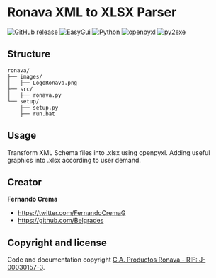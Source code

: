 # Ronava XML to XLSX Parser

[![GitHub release](https://img.shields.io/github/release/qubyte/rubidium.svg)](https://github.com/belgrades/Ronava)
[![EasyGui](https://img.shields.io/badge/easygui-0.97-green.svg)](http://easygui.sourceforge.net/)
[![Python](https://img.shields.io/badge/Python-2.7.9-yellow.svg)](https://www.python.org/downloads/release/python-279/)
[![openpyxl](https://img.shields.io/badge/openpyxl-2.3.0-blue.svg)](https://openpyxl.readthedocs.org/en/2.3.0-b1/charts/secondary.html)
[![py2exe](https://img.shields.io/badge/py2exe-0.9.2.2-purple.svg)](http://www.py2exe.org/)

## Structure

```
ronava/
├── images/
│   ├── LogoRonava.png
├── src/
│   ├── ronava.py
└── setup/
    ├── setup.py
    ├── run.bat
```

## Usage

Transform XML Schema files into .xlsx using openpyxl. Adding useful graphics into .xlsx according to user demand.

## Creator

**Fernando Crema**

* <https://twitter.com/FernandoCremaG>
* <https://github.com/Belgrades>

## Copyright and license

Code and documentation copyright [C.A. Productos Ronava - RIF: J-00030157-3](http://www.ronava.com/).
